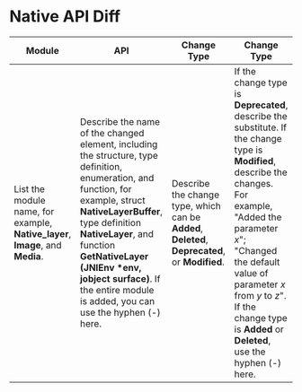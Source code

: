 # Native API Diff

| Module | API | Change Type | Change Type |
|  --------  |  --------  |  --------  |  --------  |
| List the module name, for example, **Native_layer**, **Image**, and **Media**.     | Describe the name of the changed element, including the structure, type definition, enumeration, and function, for example, struct **NativeLayerBuffer**, type definition **NativeLayer**, and function **GetNativeLayer (JNIEnv *env, jobject surface)**. If the entire module is added, you can use the hyphen (-) here.     | Describe the change type, which can be **Added**, **Deleted**, **Deprecated**, or **Modified**.     | If the change type is **Deprecated**, describe the substitute. If the change type is **Modified**, describe the changes. For example, "Added the parameter *x*"; "Changed the default value of parameter *x* from *y* to *z*". If the change type is **Added** or **Deleted**, use the hyphen (-) here.     |
